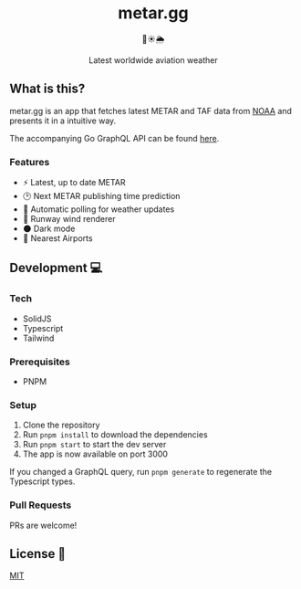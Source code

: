 <h1 align="center">metar.gg</h1>
<p align="center">🛫☀️🌦</p>
<p align="center">Latest worldwide aviation weather</p>

## What is this?

metar.gg is an app that fetches latest METAR and TAF data from [NOAA](https://www.aviationweather.gov/adds) and presents it in a intuitive way.

The accompanying Go GraphQL API can be found [here](https://github.com/benjasper/metar.gg-backend).

### Features
* ⚡ Latest, up to date METAR
* 🕑 Next METAR publishing time prediction
* 🔄 Automatic polling for weather updates
* 🧭 Runway wind renderer
* 🌑 Dark mode
* 🛬 Nearest Airports

## Development 💻

### Tech
* SolidJS
* Typescript
* Tailwind

### Prerequisites

- PNPM

### Setup

1. Clone the repository
2. Run `pnpm install` to download the dependencies
3. Run `pnpm start` to start the dev server
4. The app is now available on port 3000

If you changed a GraphQL query, run `pnpm generate` to regenerate the Typescript types.

### Pull Requests
PRs are welcome!

## License 📝
[MIT](LICENSE)
